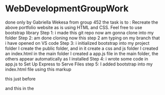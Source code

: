 # WebDevelopmentGroupWork
done only by Gabriella Wekesa from group 452
the task is to :
Recreate the above portfolio website as is using HTML and CSS.
Feel free to use bootstrap library
Step 1: i made this git repo now am gonna clone into my folder
Step 2: am done cloning now this step 2 am typing on my branch that i have opened on VS code
Step 3: i initialized bootstrap into my project folder
I create the public folder, and in it create a css and js folder
I created an index.html in the main folder
I created a app.js file in the main folder, the others appear automatically as I installed
Step 4: 
i wrote some code in app.js to Set Up Express to Serve Files
step 5:
I added bootstrap into my index.html file using this markup
 <!-- Bootstrap JS -->
   this just before </body>
  <script src="/bootstrap/js/bootstrap.bundle.min.js"></script>
  and 
    this in the <title>
   <!-- Bootstrap CSS -->
  <link rel="stylesheet" href="/bootstrap/css/bootstrap.min.css">
step 5: got some issues trying to run node.js
step 6: fixed the issues now my folder looks like this
WebDevelopmentGroupWork/
│
├── app.js
├── package.json
├── node_modules/
│
├── public/
│   ├── bootstrap/
│   ├── css/
│   │   └── style.css
│   └── js/ (optional for your own JS)
│
└── views/
    └── index.html
/////above work don on 25th April 2025, more tomorrow night after church, putting index.html in views folder caused an error so i deleted it
on this day, i used prompt engineering and my thinking to continue with the webpage
An important point, 
•	app.js is ONLY for server code.
•	Typing animation must be inside a browser JS file (public/script.js) so i did that
•	i then linked my script to my HTML.
